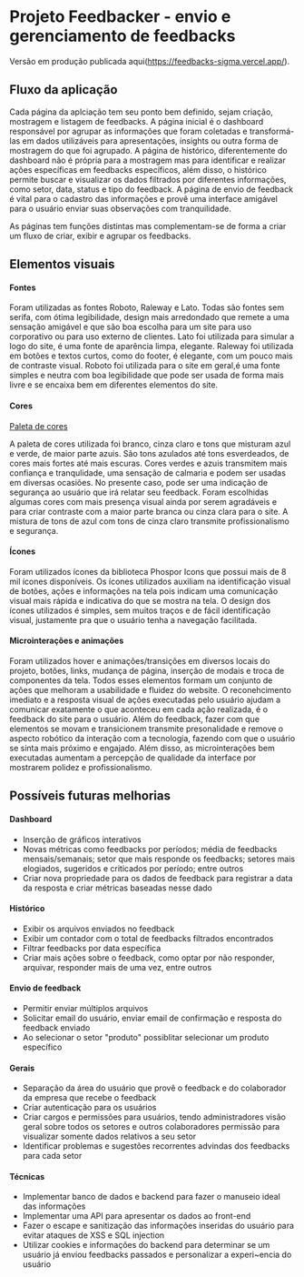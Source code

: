 # Projeto Feedbacker - envio e gerenciamento de feedbacks

Versão em produção publicada aqui(https://feedbacks-sigma.vercel.app/).


## Fluxo da aplicação

Cada página da aplciação tem seu ponto bem definido, sejam criação, mostragem e listagem de feedbacks. 
A página inicial é o dashboard responsável por agrupar as informações que foram coletadas e transformá-las em dados utilizáveis para apresentações, insights ou outra forma de mostragem do que foi agrupado. 
A página de histórico, diferentemente do dashboard não é própria para a mostragem mas para identificar e realizar ações específicas em feedbacks específicos, além disso, o histórico permite buscar e visualizar os dados filtrados por diferentes informações, como setor, data, status e tipo do feedback.
A página de envio de feedback é vital para o cadastro das informações e provê uma interface amigável para o usuário enviar suas observações com tranquilidade.

As páginas tem funções distintas mas complementam-se de forma a criar um fluxo de criar, exibir e agrupar os feedbacks.



## Elementos visuais

#### Fontes
Foram utilizadas as fontes Roboto, Raleway e Lato. Todas são fontes sem serifa, com ótima legibilidade, design mais arredondado que remete a uma sensação amigável e que são boa escolha para um site para uso corporativo ou para uso externo de clientes. 
Lato foi utilizada para simular a logo do site, é uma fonte de aparência limpa, elegante. 
Raleway foi utilizada em botões e textos curtos, como do footer, é elegante, com um pouco mais de contraste visual.
Roboto foi utilizada para o site em geral,é uma fonte simples e neutra com boa legibilidade que pode ser usada de forma mais livre e se encaixa bem em diferentes elementos do site.

#### Cores
[Paleta de cores](https://coolors.co/ffffff-e5e7eb-c6e7f9-56a3cc-3297b0-0c6d85-085162)

A paleta de cores utilizada foi branco, cinza claro e tons que misturam azul e verde, de maior parte azuis.
São tons azulados até tons esverdeados, de cores mais fortes até mais escuras.
Cores verdes e azuis transmitem mais confiança e tranqulidade, uma sensação de calmaria e podem ser usadas em diversas ocasiões. No presente caso, pode ser uma indicação de segurança ao usuário que irá relatar seu feedback.
Foram escolhidas algumas cores com mais presença visual ainda por serem agradáveis e para criar contraste com a maior parte branca ou cinza clara para o site.
A mistura de tons de azul com tons de cinza claro transmite profissionalismo e segurança.

#### Ícones
Foram utilizados ícones da biblioteca Phospor Icons que possui mais de 8 mil ícones disponíveis.
Os ícones utilizados auxiliam na identificação visual de botões, ações e informações na tela pois indicam uma comunicação visual mais rápida e indicativa do que se mostra na tela.
O design dos ícones utilizados é simples, sem muitos traços e de fácil identificação visual, justamente pra que o usuário tenha a navegação facilitada.

#### Microinterações e animações
Foram utilizados hover e animações/transições em diversos locais do projeto, botões, links, mudança de página, inserção de modais e troca de componentes da tela.
Todos esses elementos formam um conjunto de ações que melhoram a usabilidade e fluidez do website. O reconehcimento imediato e a resposta visual de ações executadas pelo usuário ajudam a comunicar exatamente o que aconteceu em cada ação realizada, é o feedback do site para o usuário.
Além do feedback, fazer com que elementos se movam e transicionem transmite presonalidade e remove o aspecto robótico da interação com a tecnologia, fazendo com que o usuário se sinta mais próximo e engajado.
Além disso, as microinterações bem executadas aumentam a percepção de qualidade da interface por mostrarem polidez e profissionalismo.



## Possíveis futuras melhorias

#### Dashboard
- Inserção de gráficos interativos
- Novas métricas como feedbacks por períodos; média de feedbacks mensais/semanais; setor que mais responde os feedbacks; setores mais elogiados, sugeridos e criticados por período; entre outros
- Criar nova propriedade para os dados de feedback para registrar a data da resposta e criar métricas baseadas nesse dado

#### Histórico
- Exibir os arquivos enviados no feedback
- Exibir um contador com o total de feedbacks filtrados encontrados
- Filtrar feedbacks por data específica
- Criar mais ações sobre o feedback, como optar por não responder, arquivar, responder mais de uma vez, entre outros

#### Envio de feedback
- Permitir enviar múltiplos arquivos
- Solicitar email do usuário, enviar email de confirmação e resposta do feedback enviado
- Ao selecionar o setor "produto" possiblitar selecionar um produto específico

#### Gerais
- Separação da área do usuário que provê o feedback e do colaborador da empresa que recebe o feedback
- Criar autenticação para os usuários
- Criar cargos e permissões para usuários, tendo administradores visão geral sobre todos os setores e outros colaboradores permissão para visualizar somente dados relativos a seu setor
- Identificar problemas e sugestões recorrentes advindas dos feedbacks para cada setor

#### Técnicas
- Implementar banco de dados e backend para fazer o manuseio ideal das informações
- Implementar uma API para apresentar os dados ao front-end
- Fazer o escape e sanitização das informações inseridas do usuário para evitar ataques de XSS e SQL injection
- Utilizar cookies e informações do backend para determinar se um usuário já enviou feedbacks passados e personalizar a experi~encia do usuário
